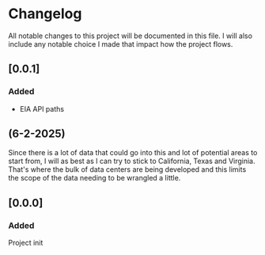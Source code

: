 # Changelog

All notable changes to this project will be documented in this file. I will also include any notable choice I made that impact how the project flows. 

## [0.0.1]
### Added 
- EIA API paths

## (6-2-2025)
Since there is a lot of data that could go into this and lot of potential areas to start from, I will as best as I can try to stick to California, Texas and Virginia. That's where the bulk of data centers are being developed and this limits the scope of the data needing to be wrangled a little.

## [0.0.0]
### Added
Project init